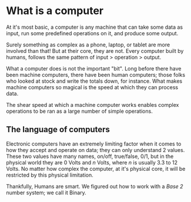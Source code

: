 # What is a computer
At it's most basic, a computer is any machine that can take some data as input, run some predefined operations on it, and produce some output.

Surely something as complex as a phone, laptop, or tablet are more involved than that! But at their core, they are not. Every computer built by humans, follows the same pattern of input > operation > output.

What a computer does is not the important "bit". Long before there have been machine computers, there have been human computers; those folks who looked at stock and write the totals down, for instance. What makes machine computers so magical is the speed at which they can process data. 

The shear speed at which a machine computer works enables complex operations to be ran as a large number of simple operations.

## The language of computers
Electronic computers have an extremely limiting factor when it comes to how they accept and operate on data; they can only understand 2 values. These two values have many names, on/off, true/false, 0/1, but in the physical world they are 0 Volts and _n_ Volts, where _n_ is usually 3.3 to 12 Volts. No matter how complex the computer, at it's physical core, it will be restricted by this physical limitation.

Thankfully, Humans are smart. We figured out how to work with a _Base 2_ number system; we call it Binary.
